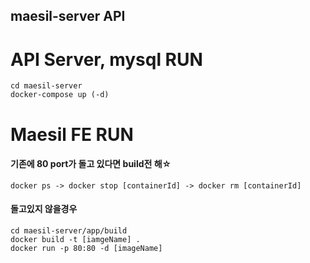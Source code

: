 ## maesil-server API

# API Server, mysql RUN
```
cd maesil-server
docker-compose up (-d)
```

# Maesil FE RUN
#### 기존에 80 port가 돌고 있다면 build전 해☆
```
docker ps -> docker stop [containerId] -> docker rm [containerId]
```

#### 돌고있지 않을경우

```
cd maesil-server/app/build
docker build -t [iamgeName] .
docker run -p 80:80 -d [imageName]
```



